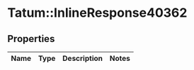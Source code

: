 # Tatum::InlineResponse40362

## Properties
Name | Type | Description | Notes
------------ | ------------- | ------------- | -------------

